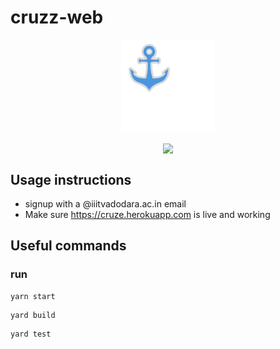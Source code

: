 # cruzz-web
<p align='center'> <img src="src/static/img/index3.svg" align="center" width="150"></p>

<p align="center">
<img src="https://travis-ci.org/mohitkyadav/cruzz-web.svg?token=pLJkWav1wbnbGfoLfZtG&branch=master" align="center">



## Usage instructions
* signup with a @iiitvadodara.ac.in email
* Make sure https://cruze.herokuapp.com is live and working


## Useful commands

### run
```
yarn start
```
```
yard build
```
```
yard test
```
